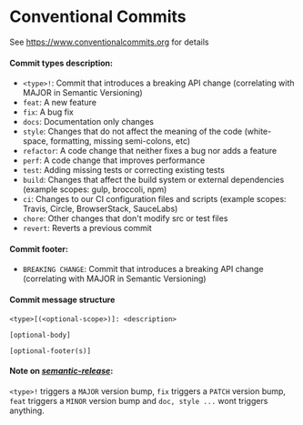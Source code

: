 # Conventional Commits

See https://www.conventionalcommits.org for details

#### Commit types description:

- `<type>!`:  Commit that introduces a breaking API change (correlating with MAJOR in Semantic
  Versioning)
- `feat`: A new feature
- `fix`: A bug fix
- `docs`: Documentation only changes
- `style`: Changes that do not affect the meaning of the code (white-space, formatting, missing
  semi-colons, etc)
- `refactor`: A code change that neither fixes a bug nor adds a feature
- `perf`: A code change that improves performance
- `test`: Adding missing tests or correcting existing tests
- `build`: Changes that affect the build system or external dependencies (example scopes: gulp,
  broccoli, npm)
- `ci`: Changes to our CI configuration files and scripts (example scopes: Travis, Circle,
  BrowserStack, SauceLabs)
- `chore`: Other changes that don't modify src or test files
- `revert`: Reverts a previous commit

#### Commit footer:

- `BREAKING CHANGE`: Commit that introduces a breaking API change (correlating with MAJOR in Semantic Versioning) 

#### Commit message structure
```
<type>[(<optional-scope>)]: <description>

[optional-body]

[optional-footer(s)]

```

#### Note on [_semantic-release_](https://semantic-release.gitbook.io):

`<type>!` triggers a `MAJOR` version bump, `fix` triggers a `PATCH` version bump, `feat` triggers a `MINOR` version bump and `doc, style ...` wont triggers anything.
